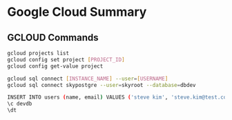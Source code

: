 # Google Cloud Summary

## GCLOUD Commands

```bash
gcloud projects list
gcloud config set project [PROJECT_ID]
gcloud config get-value project

gcloud sql connect [INSTANCE_NAME] --user=[USERNAME]
gcloud sql connect skypostgre --user=skyroot --database=dbdev

INSERT INTO users (name, email) VALUES ('steve kim', 'steve.kim@test.com');
\c devdb
\dt
```

